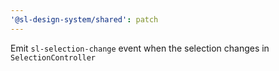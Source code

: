 ```yaml
---
'@sl-design-system/shared': patch
---
```


Emit `sl-selection-change` event when the selection changes in `SelectionController`
